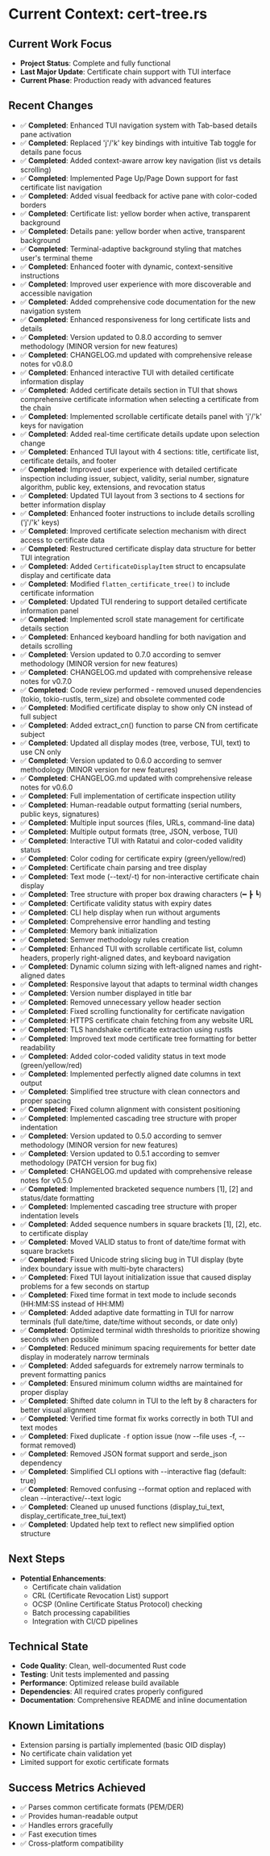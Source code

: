 # Current Context: cert-tree.rs

## Current Work Focus
- **Project Status**: Complete and fully functional
- **Last Major Update**: Certificate chain support with TUI interface
- **Current Phase**: Production ready with advanced features

## Recent Changes
- ✅ **Completed**: Enhanced TUI navigation system with Tab-based details pane activation
- ✅ **Completed**: Replaced 'j'/'k' key bindings with intuitive Tab toggle for details pane focus
- ✅ **Completed**: Added context-aware arrow key navigation (list vs details scrolling)
- ✅ **Completed**: Implemented Page Up/Page Down support for fast certificate list navigation
- ✅ **Completed**: Added visual feedback for active pane with color-coded borders
- ✅ **Completed**: Certificate list: yellow border when active, transparent background
- ✅ **Completed**: Details pane: yellow border when active, transparent background
- ✅ **Completed**: Terminal-adaptive background styling that matches user's terminal theme
- ✅ **Completed**: Enhanced footer with dynamic, context-sensitive instructions
- ✅ **Completed**: Improved user experience with more discoverable and accessible navigation
- ✅ **Completed**: Added comprehensive code documentation for the new navigation system
- ✅ **Completed**: Enhanced responsiveness for long certificate lists and details
- ✅ **Completed**: Version updated to 0.8.0 according to semver methodology (MINOR version for new features)
- ✅ **Completed**: CHANGELOG.md updated with comprehensive release notes for v0.8.0
- ✅ **Completed**: Enhanced interactive TUI with detailed certificate information display
- ✅ **Completed**: Added certificate details section in TUI that shows comprehensive certificate information when selecting a certificate from the chain
- ✅ **Completed**: Implemented scrollable certificate details panel with 'j'/'k' keys for navigation
- ✅ **Completed**: Added real-time certificate details update upon selection change
- ✅ **Completed**: Enhanced TUI layout with 4 sections: title, certificate list, certificate details, and footer
- ✅ **Completed**: Improved user experience with detailed certificate inspection including issuer, subject, validity, serial number, signature algorithm, public key, extensions, and revocation status
- ✅ **Completed**: Updated TUI layout from 3 sections to 4 sections for better information display
- ✅ **Completed**: Enhanced footer instructions to include details scrolling ('j'/'k' keys)
- ✅ **Completed**: Improved certificate selection mechanism with direct access to certificate data
- ✅ **Completed**: Restructured certificate display data structure for better TUI integration
- ✅ **Completed**: Added `CertificateDisplayItem` struct to encapsulate display and certificate data
- ✅ **Completed**: Modified `flatten_certificate_tree()` to include certificate information
- ✅ **Completed**: Updated TUI rendering to support detailed certificate information panel
- ✅ **Completed**: Implemented scroll state management for certificate details section
- ✅ **Completed**: Enhanced keyboard handling for both navigation and details scrolling
- ✅ **Completed**: Version updated to 0.7.0 according to semver methodology (MINOR version for new features)
- ✅ **Completed**: CHANGELOG.md updated with comprehensive release notes for v0.7.0
- ✅ **Completed**: Code review performed - removed unused dependencies (tokio, tokio-rustls, term_size) and obsolete commented code
- ✅ **Completed**: Modified certificate display to show only CN instead of full subject
- ✅ **Completed**: Added extract_cn() function to parse CN from certificate subject
- ✅ **Completed**: Updated all display modes (tree, verbose, TUI, text) to use CN only
- ✅ **Completed**: Version updated to 0.6.0 according to semver methodology (MINOR version for new features)
- ✅ **Completed**: CHANGELOG.md updated with comprehensive release notes for v0.6.0
- ✅ **Completed**: Full implementation of certificate inspection utility
- ✅ **Completed**: Human-readable output formatting (serial numbers, public keys, signatures)
- ✅ **Completed**: Multiple input sources (files, URLs, command-line data)
- ✅ **Completed**: Multiple output formats (tree, JSON, verbose, TUI)
- ✅ **Completed**: Interactive TUI with Ratatui and color-coded validity status
- ✅ **Completed**: Color coding for certificate expiry (green/yellow/red)
- ✅ **Completed**: Certificate chain parsing and tree display
- ✅ **Completed**: Text mode (--text/-t) for non-interactive certificate chain display
- ✅ **Completed**: Tree structure with proper box drawing characters (━ ┣ ┗)
- ✅ **Completed**: Certificate validity status with expiry dates
- ✅ **Completed**: CLI help display when run without arguments
- ✅ **Completed**: Comprehensive error handling and testing
- ✅ **Completed**: Memory bank initialization
- ✅ **Completed**: Semver methodology rules creation
- ✅ **Completed**: Enhanced TUI with scrollable certificate list, column headers, properly right-aligned dates, and keyboard navigation
- ✅ **Completed**: Dynamic column sizing with left-aligned names and right-aligned dates
- ✅ **Completed**: Responsive layout that adapts to terminal width changes
- ✅ **Completed**: Version number displayed in title bar
- ✅ **Completed**: Removed unnecessary yellow header section
- ✅ **Completed**: Fixed scrolling functionality for certificate navigation
- ✅ **Completed**: HTTPS certificate chain fetching from any website URL
- ✅ **Completed**: TLS handshake certificate extraction using rustls
- ✅ **Completed**: Improved text mode certificate tree formatting for better readability
- ✅ **Completed**: Added color-coded validity status in text mode (green/yellow/red)
- ✅ **Completed**: Implemented perfectly aligned date columns in text output
- ✅ **Completed**: Simplified tree structure with clean connectors and proper spacing
- ✅ **Completed**: Fixed column alignment with consistent positioning
- ✅ **Completed**: Implemented cascading tree structure with proper indentation
- ✅ **Completed**: Version updated to 0.5.0 according to semver methodology (MINOR version for new features)
- ✅ **Completed**: Version updated to 0.5.1 according to semver methodology (PATCH version for bug fix)
- ✅ **Completed**: CHANGELOG.md updated with comprehensive release notes for v0.5.0
- ✅ **Completed**: Implemented bracketed sequence numbers [1], [2] and status/date formatting
- ✅ **Completed**: Implemented cascading tree structure with proper indentation levels
- ✅ **Completed**: Added sequence numbers in square brackets [1], [2], etc. to certificate display
- ✅ **Completed**: Moved VALID status to front of date/time format with square brackets
- ✅ **Completed**: Fixed Unicode string slicing bug in TUI display (byte index boundary issue with multi-byte characters)
- ✅ **Completed**: Fixed TUI layout initialization issue that caused display problems for a few seconds on startup
- ✅ **Completed**: Fixed time format in text mode to include seconds (HH:MM:SS instead of HH:MM)
- ✅ **Completed**: Added adaptive date formatting in TUI for narrow terminals (full date/time, date/time without seconds, or date only)
- ✅ **Completed**: Optimized terminal width thresholds to prioritize showing seconds when possible
- ✅ **Completed**: Reduced minimum spacing requirements for better date display in moderately narrow terminals
- ✅ **Completed**: Added safeguards for extremely narrow terminals to prevent formatting panics
- ✅ **Completed**: Ensured minimum column widths are maintained for proper display
- ✅ **Completed**: Shifted date column in TUI to the left by 8 characters for better visual alignment
- ✅ **Completed**: Verified time format fix works correctly in both TUI and text modes
- ✅ **Completed**: Fixed duplicate `-f` option issue (now --file uses -f, --format removed)
- ✅ **Completed**: Removed JSON format support and serde_json dependency
- ✅ **Completed**: Simplified CLI options with --interactive flag (default: true)
- ✅ **Completed**: Removed confusing --format option and replaced with clean --interactive/--text logic
- ✅ **Completed**: Cleaned up unused functions (display_tui_text, display_certificate_tree_tui_text)
- ✅ **Completed**: Updated help text to reflect new simplified option structure

## Next Steps
- **Potential Enhancements**:
  - Certificate chain validation
  - CRL (Certificate Revocation List) support
  - OCSP (Online Certificate Status Protocol) checking
  - Batch processing capabilities
  - Integration with CI/CD pipelines

## Technical State
- **Code Quality**: Clean, well-documented Rust code
- **Testing**: Unit tests implemented and passing
- **Performance**: Optimized release build available
- **Dependencies**: All required crates properly configured
- **Documentation**: Comprehensive README and inline documentation

## Known Limitations
- Extension parsing is partially implemented (basic OID display)
- No certificate chain validation yet
- Limited support for exotic certificate formats

## Success Metrics Achieved
- ✅ Parses common certificate formats (PEM/DER)
- ✅ Provides human-readable output
- ✅ Handles errors gracefully
- ✅ Fast execution times
- ✅ Cross-platform compatibility
